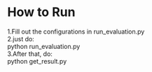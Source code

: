 # How to Run
1.Fill out the configurations in run_evaluation.py\
2.just do:\
python run_evaluation.py\
3.After that, do:\
python get_result.py